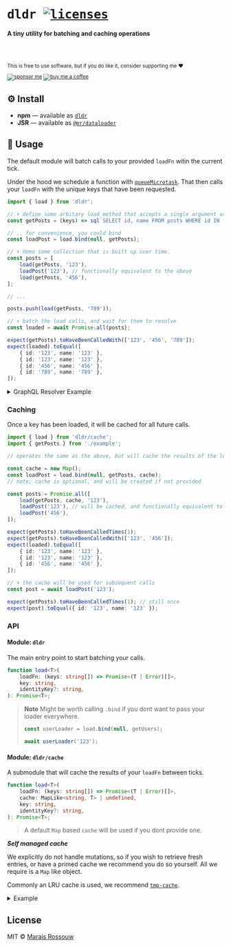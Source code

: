 <div align="left">

<samp>

# dldr [![licenses](https://licenses.dev/b/npm/dldr?style=dark)](https://licenses.dev/npm/dldr)

</samp>

**A tiny utility for batching and caching operations**

<br>
<br>

<sup>

This is free to use software, but if you do like it, consider supporting me ❤️

[![sponsor me](https://badgen.net/badge/icon/sponsor?icon=github&label&color=gray)](https://github.com/sponsors/maraisr)
[![buy me a coffee](https://badgen.net/badge/icon/buymeacoffee?icon=buymeacoffee&label&color=gray)](https://www.buymeacoffee.com/marais)

</sup>

</div>

## ⚙️ Install

- **npm** — available as [`dldr`](https://www.npmjs.com/package/dldr)
- **JSR** — available as [`@mr/dataloader`](https://jsr.io/@mr/dataloader)

## 🚀 Usage

The default module will batch calls to your provided `loadFn` witin the current tick.

Under the hood we schedule a function with
[`queueMicrotask`](https://developer.mozilla.org/en-US/docs/Web/API/queueMicrotask). That then calls
your `loadFn` with the unique keys that have been requested.

```ts
import { load } from 'dldr';

// ⬇️ define some arbitary load method that accepts a single argument array of keys
const getPosts = (keys) => sql`SELECT id, name FROM posts WHERE id IN (${keys})`;

// .. for convenience, you could bind
const loadPost = load.bind(null, getPosts);

// ⬇️ demo some collection that is built up over time.
const posts = [
	load(getPosts, '123'),
	loadPost('123'), // functionally equivalent to the above
	load(getPosts, '456'),
];

// ...

posts.push(load(getPosts, '789'));

// ⬇️ batch the load calls, and wait for them to resolve
const loaded = await Promise.all(posts);

expect(getPosts).toHaveBeenCalledWith(['123', '456', '789']);
expect(loaded).toEqual([
	{ id: '123', name: '123' },
	{ id: '123', name: '123' },
	{ id: '456', name: '456' },
	{ id: '789', name: '789' },
]);
```

<details>

<summary>GraphQL Resolver Example</summary>

```ts
import { load } from 'dldr';
import { buildSchema, graphql } from 'graphql';

const schema = buildSchema(`
    type Query {
        me(name: String!): String!
    }
`);

const operation = `{
    a: me(name: "John")
    b: me(name: "Jane")
}`;

const results = await graphql({
	schema,
	source: operation,
	contextValue: {
		getUser: load.bind(null, async (names) => {
			// Assume youre calling out to a db or something
			const result = names.map((name) => name);

			// lets pretend this is a promise
			return Promise.resolve(result);
		}),
	},
	rootValue: {
		me: ({ name }, ctx) => {
			return ctx.getUser(name);
		},
	},
});
```

</details>

### Caching

Once a key has been loaded, it will be cached for all future calls.

```ts
import { load } from 'dldr/cache';
import { getPosts } from './example';

// operates the same as the above, but will cache the results of the load method

const cache = new Map();
const loadPost = load.bind(null, getPosts, cache);
// note; cache is optional, and will be created if not provided

const posts = Promise.all([
	load(getPosts, cache, '123'),
	loadPost('123'), // will be cached, and functionally equivalent to the above
	loadPost('456'),
]);

expect(getPosts).toHaveBeenCalledTimes(1);
expect(getPosts).toHaveBeenCalledWith(['123', '456']);
expect(loaded).toEqual([
	{ id: '123', name: '123' },
	{ id: '123', name: '123' },
	{ id: '456', name: '456' },
]);

// ⬇️ the cache will be used for subsequent calls
const post = await loadPost('123');

expect(getPosts).toHaveBeenCalledTimes(1); // still once
expect(post).toEqual({ id: '123', name: '123' });
```

### API

#### Module: `dldr`

The main entry point to start batching your calls.

<!-- prettier-ignore-start -->

```ts
function load<T>(
	loadFn: (keys: string[]) => Promise<(T | Error)[]>,
	key: string,
	identityKey?: string,
): Promise<T>;
```

<!-- prettier-ignore-end -->

> **Note** Might be worth calling `.bind` if you dont want to pass your loader everywhere.
>
> ```js
> const userLoader = load.bind(null, getUsers);
>
> await userLoader('123');
> ```

#### Module: `dldr/cache`

A submodule that will cache the results of your `loadFn` between ticks.

```ts
function load<T>(
	loadFn: (keys: string[]) => Promise<(T | Error)[]>,
	cache: MapLike<string, T> | undefined,
	key: string,
	identityKey?: string,
): Promise<T>;
```

> A default `Map` based `cache` will be used if you dont provide one.

**_Self managed cache_**

We explicitly do not handle mutations, so if you wish to retrieve fresh entries, or have a primed
cache we recommend you do so yourself. All we require is a `Map` like object.

Commonly an LRU cache is used, we recommend [`tmp-cache`](https://github.com/lukeed/tmp-cache).

<details>

<summary>Example</summary>

```ts
import LRU from 'tmp-cache';
import { load } from 'dldr/cache';

const loadUser = load.bind(null, getUsers, new LRU(100));
```

</details>

## License

MIT © [Marais Rossouw](https://marais.io)
